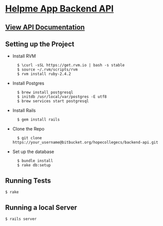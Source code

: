 # [Helpme App Backend API](http://helpmeapp-backend-api.herokuapp.com/)

## [View API Documentation](APIDOC.md)

## Setting up the Project

* Install RVM

        $ \curl -sSL https://get.rvm.io | bash -s stable
        $ source ~/.rvm/scripts/rvm
        $ rvm install ruby-2.4.2

* Install Postgres

        $ brew install postgresql
        $ initdb /usr/local/var/postgres -E utf8
        $ brew services start postgresql

* Install Rails

        $ gem install rails

* Clone the Repo

        $ git clone https://your_username@bitbucket.org/hopecollegecs/backend-api.git

* Set up the database

        $ bundle install
        $ rake db:setup

## Running Tests

    $ rake

## Running a local Server

    $ rails server

